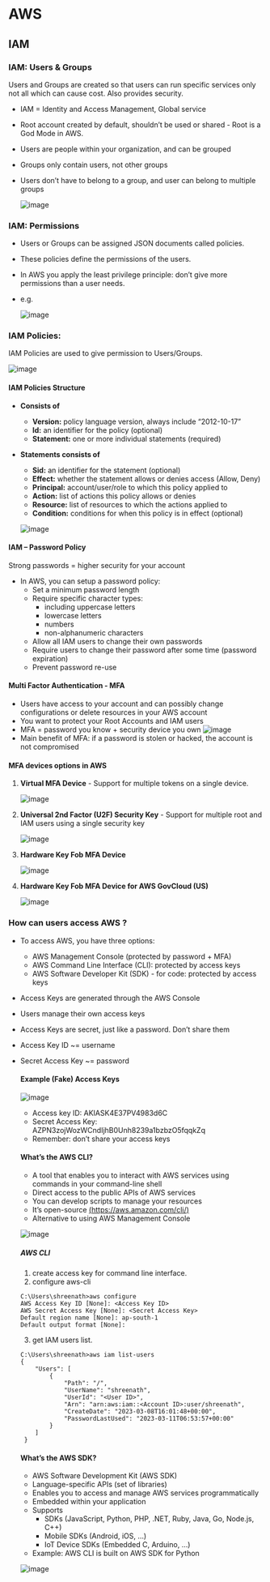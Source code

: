 # AWS

## IAM

### IAM: Users & Groups

Users and Groups are created so that users can run specific services only not all which can cause cost.
Also provides security.

- IAM = Identity and Access Management, Global service
- Root account created by default, shouldn’t be used or shared - Root is a God Mode in AWS.
- Users are people within your organization, and can be grouped
- Groups only contain users, not other groups
- Users don’t have to belong to a group, and user can belong to multiple groups
 
  ![image](https://user-images.githubusercontent.com/73632896/223759721-b2a7f127-c7a6-41f4-b4bc-79513c5ffeb0.png)
  
### IAM: Permissions
  
- Users or Groups can be assigned JSON documents called policies.
- These policies define the permissions of the users.
- In AWS you apply the least privilege principle: don’t give more permissions than a user needs.
- e.g.
  
  ![image](https://user-images.githubusercontent.com/73632896/223760365-2ea49bce-f6d9-41c4-b953-6d6e05ee2618.png)

### IAM Policies:

IAM Policies are used to give permission to Users/Groups.

![image](https://user-images.githubusercontent.com/73632896/223773309-cd628376-0901-47de-9de2-1f2c05ea16f5.png)

 #### IAM Policies Structure
 
 - **Consists of**
   - **Version:** policy language version, always include “2012-10-17”
   - **Id:** an identifier for the policy (optional)
   - **Statement:** one or more individual statements (required)
 - **Statements consists of**
   - **Sid:** an identifier for the statement (optional)
   - **Effect:** whether the statement allows or denies access (Allow, Deny)
   - **Principal:** account/user/role to which this policy applied to
   - **Action:** list of actions this policy allows or denies
   - **Resource:** list of resources to which the actions applied to
   - **Condition:** conditions for when this policy is in effect (optional)

   ![image](https://user-images.githubusercontent.com/73632896/223774251-72bf19b1-5e9c-456a-94df-fce5f33fe3fc.png)
   
  #### IAM – Password Policy

  Strong passwords = higher security for your account
  - In AWS, you can setup a password policy:
    - Set a minimum password length
    - Require specific character types:
      - including uppercase letters
      - lowercase letters
      - numbers
      - non-alphanumeric characters
    - Allow all IAM users to change their own passwords
    - Require users to change their password after some time (password expiration)
    - Prevent password re-use

  #### Multi Factor Authentication - MFA
  
  - Users have access to your account and can possibly change configurations or delete resources in your AWS account
  - You want to protect your Root Accounts and IAM users
  - MFA = password you know + security device you own
      ![image](https://user-images.githubusercontent.com/73632896/223782033-b0dd13c7-9a88-4a12-81e2-60edbf9861e3.png)
  - Main benefit of MFA: if a password is stolen or hacked, the account is not compromised
 
  #### MFA devices options in AWS
  
  1. **Virtual MFA Device** - Support for multiple tokens on a single device.


     ![image](https://user-images.githubusercontent.com/73632896/223782742-64a49448-f4b7-404b-b771-139f9a1abdb0.png)

  2. **Universal 2nd Factor (U2F) Security Key** - Support for multiple root and IAM users using a single security key


     ![image](https://user-images.githubusercontent.com/73632896/223782917-e4c51b2e-aa87-4679-b98d-b43736745985.png)

  3. **Hardware Key Fob MFA Device**


     ![image](https://user-images.githubusercontent.com/73632896/223783032-1ea5c33f-0eda-4a2b-967b-6d919ae8207d.png)

  4. **Hardware Key Fob MFA Device for AWS GovCloud (US)**


     ![image](https://user-images.githubusercontent.com/73632896/223783115-b42ff5b2-ed0a-48f9-9e92-ff7ff297af21.png)
     
     
### How can users access AWS ?

- To access AWS, you have three options:
  - AWS Management Console (protected by password + MFA)
  - AWS Command Line Interface (CLI): protected by access keys
  - AWS Software Developer Kit (SDK) - for code: protected by access keys
- Access Keys are generated through the AWS Console
- Users manage their own access keys
- Access Keys are secret, just like a password. Don’t share them
- Access Key ID ~= username
- Secret Access Key ~= password

  #### Example (Fake) Access Keys
  
  ![image](https://user-images.githubusercontent.com/73632896/224468974-84771a83-b61f-44cb-b9f6-ac5d710945bf.png)
  
  - Access key ID: AKIASK4E37PV4983d6C
  - Secret Access Key: AZPN3zojWozWCndIjhB0Unh8239a1bzbzO5fqqkZq
  - Remember: don’t share your access keys

  #### What’s the AWS CLI?
  
  - A tool that enables you to interact with AWS services using commands in your command-line shell
  - Direct access to the public APIs of AWS services
  - You can develop scripts to manage your resources
  - It’s open-source [(https://aws.amazon.com/cli/)](https://aws.amazon.com/cli/)
  - Alternative to using AWS Management Console

  ![image](https://user-images.githubusercontent.com/73632896/224469061-21027dc9-5da7-401e-80ca-771055c7bb96.png)
  
    ##### AWS CLI
    
    1. create access key for command line interface.
    2. configure aws-cli

      C:\Users\shreenath>aws configure
      AWS Access Key ID [None]: <Access Key ID>
      AWS Secret Access Key [None]: <Secret Access Key>
      Default region name [None]: ap-south-1
      Default output format [None]:

    3. get IAM users list.

      C:\Users\shreenath>aws iam list-users
      {
          "Users": [
              {
                  "Path": "/",
                  "UserName": "shreenath",
                  "UserId": "<User ID>",
                  "Arn": "arn:aws:iam::<Account ID>:user/shreenath",
                  "CreateDate": "2023-03-08T16:01:48+00:00",
                  "PasswordLastUsed": "2023-03-11T06:53:57+00:00"
              }
          ]
       }
 
  #### What’s the AWS SDK?
  
  - AWS Software Development Kit (AWS SDK)
  - Language-specific APIs (set of libraries)
  - Enables you to access and manage AWS services programmatically
  - Embedded within your application
  - Supports
    - SDKs (JavaScript, Python, PHP, .NET, Ruby, Java, Go, Node.js, C++)
    - Mobile SDKs (Android, iOS, …)
    - IoT Device SDKs (Embedded C, Arduino, …)
  - Example: AWS CLI is built on AWS SDK for Python

  ![image](https://user-images.githubusercontent.com/73632896/224469179-9e53cd02-2c3f-476e-bca3-9e6810d2b199.png)


